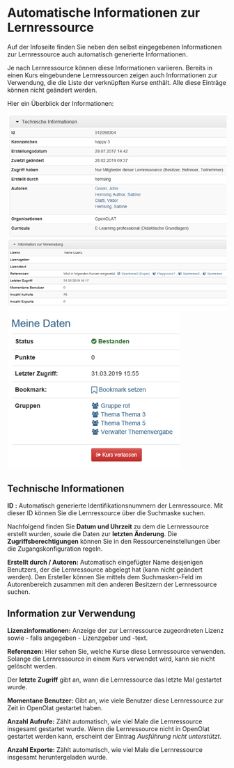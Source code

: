 # Automatische Informationen zur Lernressource

Auf der Infoseite finden Sie neben den selbst eingegebenen Informationen zur
Lernressource auch automatisch generierte Informationen.

Je nach Lernressource können diese Informationen variieren. Bereits in einen
Kurs eingebundene Lernressourcen zeigen auch Informationen zur Verwendung, die
die Liste der verknüpften Kurse enthält. Alle diese Einträge können nicht
geändert werden.

Hier ein Überblick der Informationen:

![](assets/Technische_Infos.png)
![](assets/Infos_Verwerndung_test_autor.png)
![](assets/Infos_meine_daten.png)

## Technische Informationen

 **ID** **:** Automatisch generierte Identifikationsnummern der Lernressource.
Mit dieser ID können Sie die Lernressource über die Suchmaske suchen.

Nachfolgend finden Sie **Datum und Uhrzeit** zu dem die Lernressource erstellt
wurden, sowie die Daten zur **letzten Änderung**. Die
**Zugriffsberechtigungen** können Sie in den Ressourceneinstellungen über die
Zugangskonfiguration regeln.

 **Erstellt durch / Autoren:** Automatisch eingefügter Name desjenigen
Benutzers, der die Lernressource abgelegt hat (kann nicht geändert werden).
Den Ersteller können Sie mittels dem Suchmasken-Feld im Autorenbereich
zusammen mit den anderen Besitzern der Lernressource suchen.

##  Information zur Verwendung

 **Lizenzinformationen:** Anzeige der zur Lernressource zugeordneten Lizenz
sowie - falls angegeben - Lizenzgeber und -text.

 **Referenzen:** Hier sehen Sie, welche Kurse diese Lernressource verwenden.
Solange die Lernressource in einem Kurs verwendet wird, kann sie nicht
gelöscht werden.

Der **letzte Zugriff** gibt an, wann die Lernressource das letzte Mal
gestartet wurde.

 **Momentane Benutzer:** Gibt an, wie viele Benutzer diese Lernressource zur
Zeit in OpenOlat gestartet haben.

 **Anzahl Aufrufe:** Zählt automatisch, wie viel Male die Lernressource
insgesamt gestartet wurde. Wenn die Lernressource nicht in OpenOlat gestartet
werden kann, erscheint der Eintrag _Ausführung nicht unterstützt_.

 **Anzahl Exporte:** Zählt automatisch, wie viel Male die Lernressource
insgesamt heruntergeladen wurde.  
  

